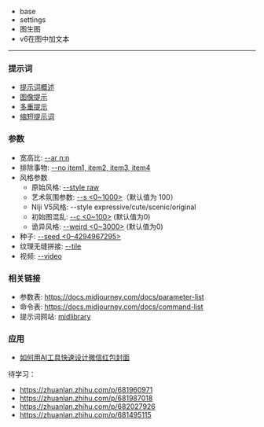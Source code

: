 
- base
- settings
- 图生图
- v6在图中加文本


------

### 提示词
- [提示词概述](https://docs.midjourney.com/docs/prompts-2)
- [图像提示](https://docs.midjourney.com/docs/image-prompts)
- [多重提示](https://docs.midjourney.com/docs/multi-prompts)
- [缩短提示词](https://docs.midjourney.com/docs/shorten-1)
  

### 参数
- 宽高比: [--ar n:n](https://docs.midjourney.com/docs/aspect-ratios-1)
- 排除事物: [--no item1, item2, item3, item4](https://docs.midjourney.com/docs/no-1)
- 风格参数
  - 原始风格: [--style raw](https://docs.midjourney.com/docs/style-1)
  - 艺术氛围参数: [--s <0~1000>](https://docs.midjourney.com/docs/stylize-1)（默认值为 100）
  - NIji V5风格: --style expressive/cute/scenic/original
  - 初始图混乱: [--c <0~100>](https://docs.midjourney.com/docs/chaos-1) (默认值为0)
  - 诡异风格: [--weird <0~3000>](https://docs.midjourney.com/docs/weird-1) (默认值为0)
- 种子: [--seed <0–4294967295>](https://docs.midjourney.com/docs/seeds-1)
- 纹理无缝拼接: [--tile](https://docs.midjourney.com/docs/tile-2)
- 视频: [--video](https://docs.midjourney.com/docs/video-1)


### 相关链接
- 参数表: https://docs.midjourney.com/docs/parameter-list
- 命令表: https://docs.midjourney.com/docs/command-list
- 提示词网站: [midlibrary](https://midlibrary.io/)

### 应用
- [如何用AI工具快速设计微信红包封面](https://zhuanlan.zhihu.com/p/679742855)


待学习：
- https://zhuanlan.zhihu.com/p/681960971
- https://zhuanlan.zhihu.com/p/681987018
- https://zhuanlan.zhihu.com/p/682027926
- https://zhuanlan.zhihu.com/p/681495115
